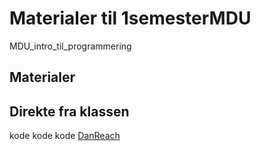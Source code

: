 # Materialer til 1semesterMDU
MDU_intro_til_programmering

## Materialer

## Direkte fra klassen
kode kode kode
[DanReach](https://danreach.dk)

